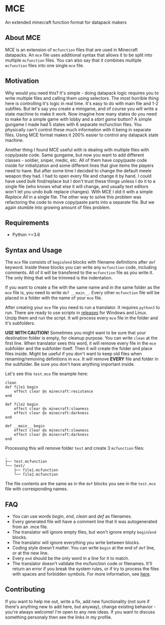 # MCE

An extended minecraft function format for datapack makers

## About MCE

MCE is an extension of `mcfunction` files that are used in Minecraft datapacks. An `mce` file uses additional syntax that allows it to be split into multiple `mcfunction` files. You can also say that it combines multiple `mcfunction` files into one single `mce` file.

## Motivation

Why would you need this? It's simple - doing datapack logic requires you to write multiple files and calling them using selectors. The most horrible thing here is controlling it's logic in real time. It's easy to do with main file and 1-2 subfiles. But let's say you create a minigame, and of course you will write a state machine to make it work. Now imagine how many states do you need to make for a simple game with lobby and a *start game* button? A simple gungame I made had 5 states with 6 separate mcfunction files. You physically can't control these much information with it being in separate files. Using MCE format makes it 200% easier to control any datapack state machine.

Another thing I found MCE useful with is dealing with multiple files with copy/paste code. Same gungame, but now you want to add different classes - soldier, sniper, medic, etc. All of them have copy/paste code inside for initialization and some different lines that give items the players need to have. But after some time I decided to change the default meele weapon they had. I had to open every file and change it by hand. I could have used bulk find/replace but I don't trust these things unless I do it to a single file (who knows what else it will change, and usually text editors won't let you undo bulk replace changes). With MCE I did it with a simple *Replace All* in a single file. The other way to solve this problem was refactoring the code to move copy/paste parts into a separate file. But we again stumble into growing amount of files problem.

## Requirements

* Python >=3.6

## Syntax and Usage

The `mce` file consists of `begin`/`end` blocks with filename definitions after `def` keyword. Inside these blocks you can write any `mcfunction` code, including comments. All of it will be transfered to the `mcfunction` file as you write it. The only thing that will be trimmed is the indentation.

If you want to create a file with the same name and in the same folder as the `mce` file is, you need to write `def __main__`. Every other `mcfunction` file will be placed in a folder with the name of your `mce` file.

After creating your `mce` file you need to run a translator. It requires `python3` to run. There are ready to use scripts in [releases](https://github.com/benazarenko/MCE/releases) for Windows and Linux. Unzip them and run the script. It will process every `mce` file in the folder and it's subfolders.

**USE WITH CAUTION!**
Sometimes you might want to be sure that your destination folder is empty, for cleanup purpose. You can write `clean` at the first line. When translator sees this word, it will remove every file in the `mce` subfolder and the subfolder itself. Then it will create the folder and place files inside. Might be useful if you don't want to keep old files when renaming/removing definitions in `mce`.
It will remove **EVERY** file and folder in the subfolder. Be sure you don't have anything important inside.

Let's see this `test.mce` file example here:
```
clean
def file1 begin
	effect clear @s minecraft:resistance
end

def file2 begin
	effect clear @s minecraft:slowness
	effect clear @s minecraft:darkness
end

def __main__ begin
	effect clear @s minecraft:slowness
	effect clear @s minecraft:darkness
end
```

Processing this will remove folder `test` and create 3 `mcfunction` files:

```
.
├── test.mcfunction
└── test/
    ├── file1.mcfunction
    └── file2.mcfunction
```

The file contents are the same as in the `def` blocks you see in the `test.mce` file with corresponding names.

## FAQ

* You can use words *begin*, *end*, *clean* and *def* as filenames.
* Every generated file will have a comment line that it was autogenerated from an .mce file.
* The translator will ignore empty files, but won't ignore empty `begin`/`end` blocks.
* The translator will ignore everything you write between blocks.
* Coding style doesn't matter. You can write `begin` at the end of `def` line, or at the new line.
* Every `end` should be the only word in a line for it to match.
* The translator doesn't validate the mcfunction code or filenames. It'll return an error if you break the system rules, or if try to process the files with spaces and forbidden symbols. For more information, see [here](https://www.minecraft.net/en-us/article/minecraft-snapshot-17w43a).

## Contributing

If you want to help me out, write a fix, add new functionality (not sure if there's anything new to add here, but anyway), change existing behavior - you're always welcome! I'm open to any new ideas. If you want to discuss something personaly then see the links in my profile.
